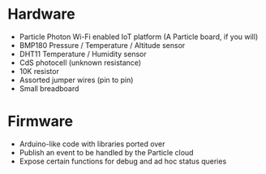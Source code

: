 # Hardware
* Particle Photon Wi-Fi enabled IoT platform (A Particle board, if you will)
* BMP180 Pressure / Temperature / Altitude sensor
* DHT11 Temperature / Humidity sensor
* CdS photocell (unknown resistance)
* 10K resistor
* Assorted jumper wires (pin to pin)
* Small breadboard

# Firmware
* Arduino-like code with libraries ported over
* Publish an event to be handled by the Particle cloud
* Expose certain functions for debug and ad hoc status queries

